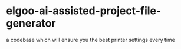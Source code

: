# elgoo-ai-assisted-project-file-generator
a codebase which will ensure you the best printer settings every time
